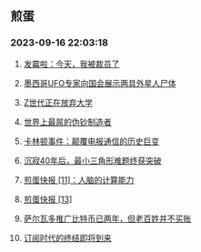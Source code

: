 ## 煎蛋 
### 2023-09-16 22:03:18

1. [发霉啦：今天，我被裁员了](http://jandan.net/p/114178)

2. [墨西哥UFO专家向国会展示两具外星人尸体](http://jandan.net/p/114204)

3. [Z世代正在放弃大学](http://jandan.net/p/114177)

4. [世界上最屌的伪钞制造者](http://jandan.net/p/114209)

5. [卡林顿事件：颠覆电报通信的历史巨变](http://jandan.net/p/114128)

6. [沉寂40年后，最小三角形难题终获突破](http://jandan.net/p/114160)

7. [煎蛋快报 [11]：人脑的计算能力](http://jandan.net/p/114183)

8. [煎蛋快报 [13]](http://jandan.net/p/114214)

9. [萨尔瓦多推广比特币已两年，但老百姓并不买账](http://jandan.net/p/114176)

10. [订阅时代的终结即将到来](http://jandan.net/p/114189)

